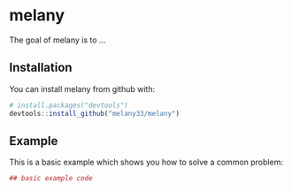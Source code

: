 
<!-- README.md is generated from README.Rmd. Please edit that file -->
melany
======

The goal of melany is to ...

Installation
------------

You can install melany from github with:

``` r
# install.packages("devtools")
devtools::install_github("melany33/melany")
```

Example
-------

This is a basic example which shows you how to solve a common problem:

``` r
## basic example code
```
